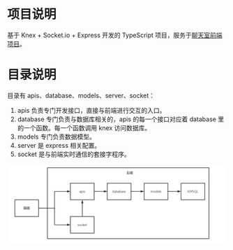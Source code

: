 # 项目说明

基于 Knex + Socket.io + Express 开发的 TypeScript 项目，服务于[聊天室前端项目](https://github.com/shiramashiro/gadget-chatroom)。

# 目录说明

目录有 apis、database、models、server、socket：

1. apis 负责专门开发接口，直接与前端进行交互的入口。
2. database 专门负责与数据库相关的，apis 的每一个接口对应着 database 里的一个函数。每一个函数调用 knex 访问数据库。
3. models 专门负责数据模型。
4. server 是 express 相关配置。
5. socket 是与前端实时通信的套接字程序。

![](./docs/structure.png)
